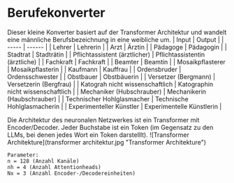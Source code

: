 
# Berufekonverter

Dieser kleine Konverter basiert auf der Transformer Architektur und wandelt eine männliche Berufsbezeichnung in eine weibliche um.
| Input | Output |
| ----- | ------ |
| Lehrer | Lehrerin |
| Arzt | Ärztin |
| Pädagoge | Pädagogin |
| Stadtrat | Stadträtin |
| Pflichtassistent (ärztlicher) | Pflichtassistentin (ärztliche) |
| Fachkraft | Fachkraft |
| Beamter | Beamtin |
| Mosaikpflasterer | Mosaikpflasterin |
| Kaufmann | Kauffrau |
| Ordensbruder | Ordensschwester |
| Obstbauer | Obstbäuerin |
| Versetzer (Bergmann) | Versetzerin (Bergfrau) |
| Katograh nicht wissenschaftlich | Katographin nicht wissenschaftlich |
| Mechaniker (Hubschrauber) | Mechanikerin (Haubschrauber) |
| Technischer Hohlglasmacher | Technische Hohlglasmacherin |
| Experimenteller Künstler | Experimentelle Künstlerin |

Die Architektur des neuronalen Netzwerkes ist ein Transformer mit Encoder/Decoder. Jeder Buchstabe ist ein Token (im Gegensatz zu den LLMs, bei denen jedes Wort ein Token darstelllt).
![Transformer Architekture](transformer architektur.jpg "Transformer Architekture")
```
Parameter:
n = 128 (Anzahl Kanäle)
nh = 4 (Anzahl Attentionheads)
Nx = 3 (Anzahl Encoder-/Decodereinheiten)
```